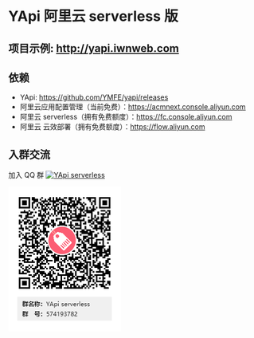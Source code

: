 # YApi 阿里云 serverless 版

## 项目示例: http://yapi.iwnweb.com

## 依赖

- YApi:  https://github.com/YMFE/yapi/releases
- 阿里云应用配置管理（当前免费）：https://acmnext.console.aliyun.com
- 阿里云 serverless（拥有免费额度）：https://fc.console.aliyun.com
- 阿里云 云效部署（拥有免费额度）：https://flow.aliyun.com

## 入群交流

加入 QQ 群 <a target="_blank" href="https://qm.qq.com/cgi-bin/qm/qr?k=v0J28FP_xbtvcnGuiOfV4TsnqIzKT8gO&jump_from=webapi"><img border="0" src="https://pub.idqqimg.com/wpa/images/group.png" alt="YApi serverless" title="YApi serverless" /></a>

<img src="images/YApi serverless群二维码.png" alt="YApi serverless群二维码.png" />
